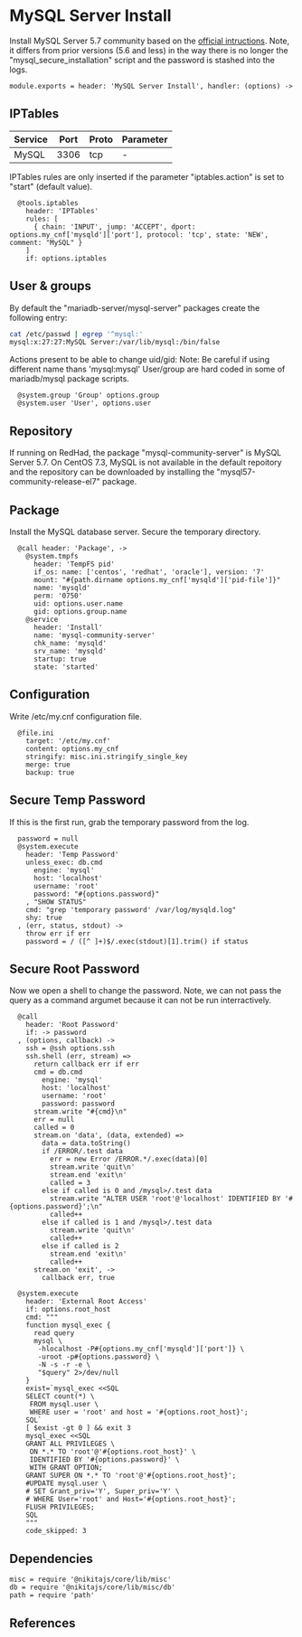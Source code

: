
# MySQL Server Install

Install MySQL Server 5.7 community based on the [official intructions]. Note,
it differs from prior versions (5.6 and less) in the way there is no longer
the "mysql_secure_installation" script and the password is stashed into the
logs.

    module.exports = header: 'MySQL Server Install', handler: (options) ->

## IPTables

| Service           | Port | Proto | Parameter |
|-------------------|------|-------|-----------|
| MySQL             | 3306 | tcp   | -         |


IPTables rules are only inserted if the parameter "iptables.action" is set to
"start" (default value).

      @tools.iptables
        header: 'IPTables'
        rules: [
          { chain: 'INPUT', jump: 'ACCEPT', dport: options.my_cnf['mysqld']['port'], protocol: 'tcp', state: 'NEW', comment: "MySQL" }
        ]
        if: options.iptables

## User & groups
By default the "mariadb-server/mysql-server" packages create the following entry:

```bash
cat /etc/passwd | egrep '^mysql:'
mysql:x:27:27:MySQL Server:/var/lib/mysql:/bin/false
```

Actions present to be able to change uid/gid:
Note: Be careful if using different name thans 'mysql:mysql'
User/group are hard coded in some of mariadb/mysql package scripts.

      @system.group 'Group' options.group
      @system.user 'User', options.user

## Repository

If running on RedHad, the package "mysql-community-server" is MySQL Server 5.7. 
On CentOS 7.3, MySQL is not available in the default repoitory and the 
repository can be downloaded by installing the "mysql57-community-release-el7" 
package. 

## Package

Install the MySQL database server. Secure the temporary directory.

      @call header: 'Package', ->
        @system.tmpfs
          header: 'TempFS pid'
          if_os: name: ['centos', 'redhat', 'oracle'], version: '7'
          mount: "#{path.dirname options.my_cnf['mysqld']['pid-file']}"
          name: 'mysqld'
          perm: '0750'
          uid: options.user.name
          gid: options.group.name
        @service
          header: 'Install'
          name: 'mysql-community-server'
          chk_name: 'mysqld'
          srv_name: 'mysqld'
          startup: true
          state: 'started'

## Configuration
Write /etc/my.cnf configuration file.

      @file.ini
        target: '/etc/my.cnf'
        content: options.my_cnf
        stringify: misc.ini.stringify_single_key
        merge: true
        backup: true

## Secure Temp Password

If this is the first run, grab the temporary password from the log.

      password = null
      @system.execute
        header: 'Temp Password'
        unless_exec: db.cmd
          engine: 'mysql'
          host: 'localhost'
          username: 'root'
          password: "#{options.password}"
        , "SHOW STATUS"
        cmd: "grep 'temporary password' /var/log/mysqld.log"
        shy: true
      , (err, status, stdout) ->
        throw err if err
        password = / ([^ ]+)$/.exec(stdout)[1].trim() if status

## Secure Root Password

Now we open a shell to change the password. Note, we can not pass the query as 
a command argumet because it can not be run interractively.

      @call
        header: 'Root Password'
        if: -> password
      , (options, callback) ->
        ssh = @ssh options.ssh
        ssh.shell (err, stream) =>
          return callback err if err
          cmd = db.cmd
            engine: 'mysql'
            host: 'localhost'
            username: 'root'
            password: password
          stream.write "#{cmd}\n"
          err = null
          called = 0
          stream.on 'data', (data, extended) =>
            data = data.toString()
            if /ERROR/.test data
              err = new Error /ERROR.*/.exec(data)[0]
              stream.write 'quit\n'
              stream.end 'exit\n'
              called = 3
            else if called is 0 and /mysql>/.test data
              stream.write "ALTER USER 'root'@'localhost' IDENTIFIED BY '#{options.password}';\n"
              called++
            else if called is 1 and /mysql>/.test data
              stream.write 'quit\n'
              called++
            else if called is 2
              stream.end 'exit\n'
              called++
          stream.on 'exit', ->
            callback err, true

      @system.execute
        header: 'External Root Access'
        if: options.root_host
        cmd: """
        function mysql_exec {
          read query
          mysql \
           -hlocalhost -P#{options.my_cnf['mysqld']['port']} \
           -uroot -p#{options.password} \
           -N -s -r -e \
           "$query" 2>/dev/null
        }
        exist=`mysql_exec <<SQL
        SELECT count(*) \
         FROM mysql.user \
         WHERE user = 'root' and host = '#{options.root_host}';
        SQL`
        [ $exist -gt 0 ] && exit 3
        mysql_exec <<SQL
        GRANT ALL PRIVILEGES \
         ON *.* TO 'root'@'#{options.root_host}' \
         IDENTIFIED BY '#{options.password}' \
         WITH GRANT OPTION;
        GRANT SUPER ON *.* TO 'root'@'#{options.root_host}';
        #UPDATE mysql.user \
        # SET Grant_priv='Y', Super_priv='Y' \
        # WHERE User='root' and Host='#{options.root_host}';
        FLUSH PRIVILEGES;
        SQL
        """
        code_skipped: 3

## Dependencies

    misc = require '@nikitajs/core/lib/misc'
    db = require '@nikitajs/core/lib/misc/db'
    path = require 'path'

## References

[official intructions]: https://dev.mysql.com/doc/mysql-repo-excerpt/5.7/en/linux-installation-yum-repo.html
